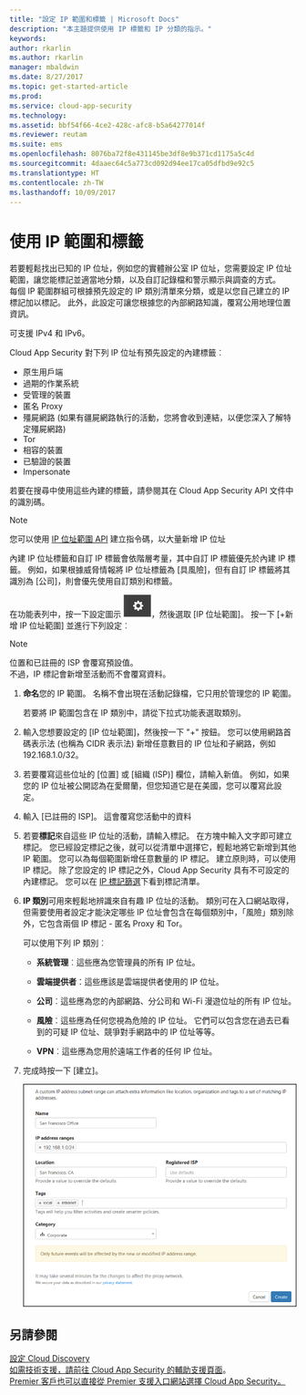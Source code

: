 ```yaml
---
title: "設定 IP 範圍和標籤 | Microsoft Docs"
description: "本主題提供使用 IP 標籤和 IP 分類的指示。"
keywords: 
author: rkarlin
ms.author: rkarlin
manager: mbaldwin
ms.date: 8/27/2017
ms.topic: get-started-article
ms.prod: 
ms.service: cloud-app-security
ms.technology: 
ms.assetid: bbf54f66-4ce2-428c-afc8-b5a64277014f
ms.reviewer: reutam
ms.suite: ems
ms.openlocfilehash: 8076ba72f8e431145be3df8e9b371cd1175a5c4d
ms.sourcegitcommit: 4daaec64c5a773cd092d94ee17ca05dfbd9e92c5
ms.translationtype: HT
ms.contentlocale: zh-TW
ms.lasthandoff: 10/09/2017
---
```

#  <a name="IPtagsandRanges"></a> 使用 IP 範圍和標籤

若要輕鬆找出已知的 IP 位址，例如您的實體辦公室 IP 位址，您需要設定 IP 位址範圍，讓您能標記並適當地分類，以及自訂記錄檔和警示顯示與調查的方式。   
每個 IP 範圍群組可根據預先設定的 IP 類別清單來分類，或是以您自己建立的 IP 標記加以標記。 此外，此設定可讓您根據您的內部網路知識，覆寫公用地理位置資訊。  
  
可支援 IPv4 和 IPv6。  
  
Cloud App Security 對下列 IP 位址有預先設定的內建標籤︰ 
- 原生用戶端
- 過期的作業系統
- 受管理的裝置
- 匿名 Proxy
- 殭屍網路 (如果有疆屍網路執行的活動，您將會收到連結，以便您深入了解特定殭屍網路)
- Tor
- 相容的裝置
- 已驗證的裝置
- Impersonate

若要在搜尋中使用這些內建的標籤，請參閱其在 Cloud App Security API 文件中的識別碼。 

> [!NOTE]
> 您可以使用 [IP 位址範圍 API](https://portal.cloudappsecurity.com/api-docs/) 建立指令碼，以大量新增 IP 位址


內建 IP 位址標籤和自訂 IP 標籤會依階層考量，其中自訂 IP 標籤優先於內建 IP 標籤。 例如，如果根據威脅情報將 IP 位址標籤為 [具風險]，但有自訂 IP 標籤將其識別為 [公司]，則會優先使用自訂類別和標籤。

在功能表列中，按一下設定圖示 ![設定圖示](./media/settings-icon.png "設定圖示")，然後選取 [IP 位址範圍]。 按一下 [+新增 IP 位址範圍] 並進行下列設定︰  
  
> [!NOTE]  
>  位置和已註冊的 ISP 會覆寫預設值。   
> 不過，IP 標記會新增至活動而不會覆寫資料。  
  
1.  **命名**您的 IP 範圍。 名稱不會出現在活動記錄檔，它只用於管理您的 IP 範圍。  
  
     若要將 IP 範圍包含在 IP 類別中，請從下拉式功能表選取類別。  
  
2.  輸入您想要設定的 [IP 位址範圍]，然後按一下 "+" 按鈕。 您可以使用網路首碼表示法 (也稱為 CIDR 表示法) 新增任意數目的 IP 位址和子網路，例如 192.168.1.0/32。  
  
3.  若要覆寫這些位址的 [位置] 或 [組織 (ISP)] 欄位，請輸入新值。 例如，如果您的 IP 位址被公開認為在愛爾蘭，但您知道它是在美國，您可以覆寫此設定。  
  
4.  輸入 [已註冊的 ISP]。 這會覆寫您活動中的資料  
  
5.  若要**標記**來自這些 IP 位址的活動，請輸入標記。 在方塊中輸入文字即可建立標記。 您已經設定標記之後，就可以從清單中選擇它，輕鬆地將它新增到其他 IP 範圍。 您可以為每個範圍新增任意數量的 IP 標記。 建立原則時，可以使用 IP 標記。  除了您設定的 IP 標記之外，Cloud App Security 具有不可設定的內建標記。 您可以在 [IP 標記篩選](activity-filters.md)下看到標記清單。  
  
6.  **IP 類別**可用來輕鬆地辨識來自有趣 IP 位址的活動。 類別可在入口網站取得，但需要使用者設定才能決定哪些 IP 位址會包含在每個類別中，「風險」類別除外，它包含兩個 IP 標記 - 匿名 Proxy 和 Tor。  
  
     可以使用下列 IP 類別︰  
  
    -   **系統管理**︰這些應為您管理員的所有 IP 位址。  
  
    -  **雲端提供者**：這些應該是雲端提供者使用的 IP 位址。
  
    -   **公司**︰這些應為您的內部網路、分公司和 Wi-Fi 漫遊位址的所有 IP 位址。  
  
    -   **風險**︰這些應為任何您視為危險的 IP 位址。 它們可以包含您在過去已看到的可疑 IP 位址、競爭對手網路中的 IP 位址等等。  
  
    -   **VPN**︰這些應為您用於遠端工作者的任何 IP 位址。  
 

7.  完成時按一下 [建立]。  
  
     ![newipaddress 範圍](./media/newipaddress-range.png "newipaddress 範圍")  
  
  
    
## <a name="see-also"></a>另請參閱  
[設定 Cloud Discovery](set-up-cloud-discovery.md)   
[如需技術支援，請前往 Cloud App Security 的輔助支援頁面](http://support.microsoft.com/oas/default.aspx?prid=16031)。   
[Premier 客戶也可以直接從 Premier 支援入口網站選擇 Cloud App Security。](https://premier.microsoft.com/)  
  
  